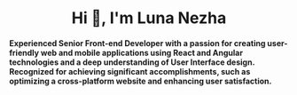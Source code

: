 
<h1 align="center">Hi 👋, I'm Luna Nezha</h1>
<h4 align="left">
  Experienced Senior Front-end Developer with a passion for creating user-friendly web and mobile applications using React and Angular technologies and a deep understanding of User Interface design. Recognized for achieving significant accomplishments, such as optimizing a cross-platform website and enhancing user satisfaction.
</h4>
